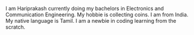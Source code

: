 I am Hariprakash currently doing my bachelors in Electronics and Communication Engineering.
My hobbie is collecting coins.
I am from India.
My native language is Tamil.
I am a newbie in coding learning from the scratch.
